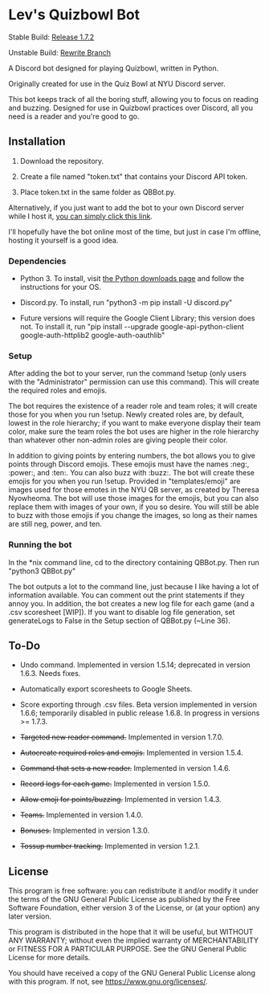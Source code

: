 # Lev's Quizbowl Bot

Stable Build: [Release 1.7.2](https://github.com/LevBernstein/LevQuizbowlBot/releases/tag/v1.7.2)

Unstable Build: [Rewrite Branch](https://github.com/LevBernstein/LevQuizbowlBot/tree/pandasRewrite)

A Discord bot designed for playing Quizbowl, written in Python.

Originally created for use in the Quiz Bowl at NYU Discord server.

This bot keeps track of all the boring stuff, allowing you to focus on reading and buzzing. Designed for use in Quizbowl practices over Discord, all you need is a reader and you're good to go.

## Installation

1. Download the repository.

2. Create a file named "token.txt" that contains your Discord API token.

3. Place token.txt in the same folder as QBBot.py.

Alternatively, if you just want to add the bot to your own Discord 
server while I host it, [you can simply click this link](https://discord.com/api/oauth2/authorize?client_id=776233398954885140&permissions=8&scope=bot).

I'll hopefully have the bot online most of the time, but just in case I'm offline, hosting it
yourself is a good idea.

### Dependencies

* Python 3. To install, visit [the Python downloads page](https://python.org/downloads/) and follow the instructions for your OS.

* Discord.py. To install, run "python3 -m pip install -U discord.py"

* Future versions will require the Google Client Library; this version does not. To install it, run "pip install --upgrade google-api-python-client google-auth-httplib2 google-auth-oauthlib"

### Setup

After adding the bot to your server, run the command !setup (only users with the "Administrator" permission can use this command). This will create the required roles and emojis.

The bot requires the existence of a reader role and team roles; it will create those for you when you run !setup.
Newly created roles are, by default, lowest in the role hierarchy; if you want to make everyone display their team color, make sure the team roles the bot uses
are higher in the role hierarchy than whatever other non-admin roles are giving people their color.

In addition to giving points by entering numbers, the bot allows you to give points through Discord emojis.
These emojis must have the names :neg:, :power:, and :ten:. You can also buzz with :buzz:.
The bot will create these emojis for you when you run !setup.
Provided in "templates/emoji" are images used for those emotes in the NYU QB server, as created by Theresa Nyowheoma.
The bot will use those images for the emojis, but you can also replace them with images of your own, if you so desire.
You will still be able to buzz with those emojis if you change the images, so long as their names are still neg, power, and ten.

### Running the bot

In the *nix command line, cd to the directory containing QBBot.py. Then run "python3 QBBot.py"

The bot outputs a lot to the command line, just because I like having a lot of information available.
You can comment out the print statements if they annoy you.
In addition, the bot creates a new log file for each game (and a .csv scoresheet [WIP]).
If you want to disable log file generation, set generateLogs to False in the Setup section of QBBot.py (~Line 36).

## To-Do

* Undo command. Implemented in version 1.5.14; deprecated in version 1.6.3. Needs fixes.

* Automatically export scoresheets to Google Sheets.

* Score exporting through .csv files. Beta version implemented in version 1.6.6; temporarily disabled in public release 1.6.8. In progress in versions >= 1.7.3.

* <strike>Targeted new reader command.</strike> Implemented in version 1.7.0.

* <strike>Autocreate required roles and emojis.</strike> Implemented in version 1.5.4.

* <strike>Command that sets a new reader.</strike> Implemented in version 1.4.6.

* <strike>Record logs for each game.</strike> Implemented in version 1.5.0.

* <strike>Allow emoji for points/buzzing.</strike> Implemented in version 1.4.3.

* <strike>Teams.</strike> Implemented in version 1.4.0.

* <strike>Bonuses.</strike> Implemented in version 1.3.0.

* <strike>Tossup number tracking.</strike> Implemented in version 1.2.1.

## License
This program is free software: you can redistribute it and/or modify
it under the terms of the GNU General Public License as published by
the Free Software Foundation, either version 3 of the License, or
(at your option) any later version.

This program is distributed in the hope that it will be useful,
but WITHOUT ANY WARRANTY; without even the implied warranty of
MERCHANTABILITY or FITNESS FOR A PARTICULAR PURPOSE.  See the
GNU General Public License for more details.

You should have received a copy of the GNU General Public License
along with this program.  If not, see <https://www.gnu.org/licenses/>.
